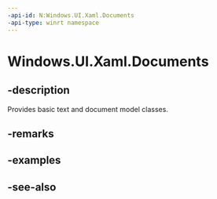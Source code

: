 ```yaml
---
-api-id: N:Windows.UI.Xaml.Documents
-api-type: winrt namespace
---
```


# Windows.UI.Xaml.Documents

## -description
Provides basic text and document model classes.



## -remarks

## -examples

## -see-also
